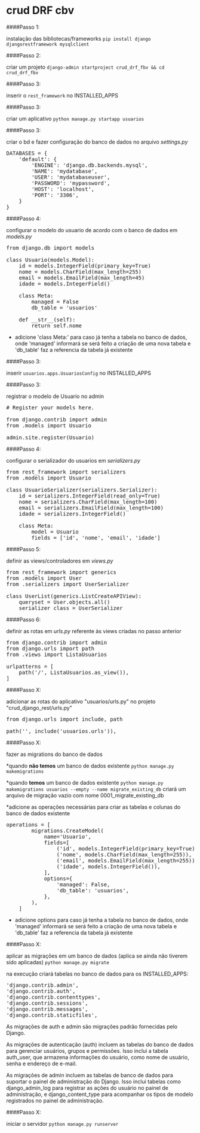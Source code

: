 # crud DRF cbv

####Passo 1: 

instalação das bibliotecas/frameworks
`pip install django djangorestframework mysqlclient`


####Passo 2:

criar um projeto
`django-admin startproject crud_drf_fbv && cd crud_drf_fbv`


####Passo 3:

inserir o `rest_framework` no INSTALLED_APPS


####Passo 3:

criar um aplicativo
`python manage.py startapp usuarios`


####Passo 3:

criar o bd e fazer configuração do banco de dados no arquivo *settings.py*
<pre>
DATABASES = {
    'default': {
        'ENGINE': 'django.db.backends.mysql',
        'NAME': 'mydatabase',
        'USER': 'mydatabaseuser',
        'PASSWORD': 'mypassword',
        'HOST': 'localhost',
        'PORT': '3306',
    }
}
</pre>

####Passo 4:

configurar o modelo do usuario de acordo com o banco de dados em *models.py*
<pre>
from django.db import models

class Usuario(models.Model):
    id = models.IntegerField(primary_key=True)
    nome = models.CharField(max_length=255)
    email = models.EmailField(max_length=45)
    idade = models.IntegerField()

    class Meta:
        managed = False
        db_table = 'usuarios'

    def __str__(self):
        return self.nome
</pre>

* adicione 'class Meta:' para caso já tenha a tabela no banco de dados, onde 'managed' informará se será feito a criação de uma nova tabela e 'db_table' faz a referencia da tabela já existente

####Passo 3:

inserir `usuarios.apps.UsuariosConfig` no INSTALLED_APPS


####Passo 3:

registrar o modelo de Usuario no admin
<pre>
# Register your models here.

from django.contrib import admin
from .models import Usuario

admin.site.register(Usuario)
</pre>


####Passo 4:

configurar o serializador do usuarios em *serializers.py*
<pre>
from rest_framework import serializers
from .models import Usuario

class UsuarioSerializer(serializers.Serializer):
    id = serializers.IntegerField(read_only=True)
    nome = serializers.CharField(max_length=100)
    email = serializers.EmailField(max_length=100)
    idade = serializers.IntegerField()

    class Meta:
        model = Usuario
        fields = ['id', 'nome', 'email', 'idade']
</pre>


####Passo 5:

definir as views/controladores em *views.py*
<pre>
from rest_framework import generics
from .models import User
from .serializers import UserSerializer

class UserList(generics.ListCreateAPIView):
    queryset = User.objects.all()
    serializer_class = UserSerializer
</pre>


####Passo 6:

definir as rotas em *urls.py* referente às views criadas no passo anterior
<pre>
from django.contrib import admin
from django.urls import path
from .views import ListaUsuarios

urlpatterns = [
    path('/', ListaUsuarios.as_view()),
]
</pre>

####Passo X:

adicionar as rotas do aplicativo "usuarios/urls.py" no projeto "crud_django_rest/urls.py"
<pre>
from django.urls import include, path

path('', include('usuarios.urls')),
</pre>


####Passo X:

fazer as migrations do banco de dados

*quando **não temos** um banco de dados existente
`python manage.py makemigrations`

*quando **temos** um banco de dados existente
`python manage.py makemigrations usuarios --empty --name migrate_existing_db`
criará um arquivo de migração vazio com nome 0001_migrate_existing_db

*adicione as operações necessárias para criar as tabelas e colunas do banco de dados existente

<pre>
operations = [
        migrations.CreateModel(
            name='Usuario',
            fields=[
                ('id', models.IntegerField(primary_key=True)),
                ('nome', models.CharField(max_length=255)),
                ('email', models.EmailField(max_length=255)),
                ('idade', models.IntegerField()),
            ],
            options={
                'managed': False,
                'db_table': 'usuarios',
            },
        ),
    ]
</pre>

* adicione options para caso já tenha a tabela no banco de dados, onde 'managed' informará se será feito a criação de uma nova tabela e 'db_table' faz a referencia da tabela já existente


####Passo X:

aplicar as migrações em um banco de dados (aplica se ainda não tiverem sido aplicadas)
`python manage.py migrate`

na execução criará tabelas no banco de dados para os INSTALLED_APPS:
<pre>
'django.contrib.admin',
'django.contrib.auth',
'django.contrib.contenttypes',
'django.contrib.sessions',
'django.contrib.messages',
'django.contrib.staticfiles',
</pre>

As migrações de auth e admin são migrações padrão fornecidas pelo Django.

As migrações de autenticação (auth) incluem as tabelas do banco de dados para gerenciar usuários, grupos e permissões. Isso inclui a tabela auth_user, que armazena informações do usuário, como nome de usuário, senha e endereço de e-mail.

As migrações de admin incluem as tabelas de banco de dados para suportar o painel de administração do Django. Isso inclui tabelas como django_admin_log para registrar as ações do usuário no painel de administração, e django_content_type para acompanhar os tipos de modelo registrados no painel de administração.


####Passo X:

iniciar o servidor
`python manage.py runserver`
